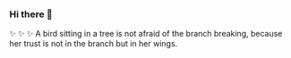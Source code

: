 ### Hi there 👋

<p>
✨ ✨ ✨ A bird sitting in a tree is not afraid of the branch breaking, 
because her trust is not in the branch but in her wings.
</p>



